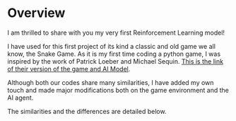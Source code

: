 # Overview

I am thrilled to share with you my very first Reinforcement Learning model! 

I have used for this first project of its kind a classic and old game we all know, the Snake Game. As it is my first time coding a python game, I was inspired by the work of Patrick Loeber and Michael Sequin. [This is the link of their version of the game and AI Model](https://github.com/python-engineer/snake-ai-pytorchhttps://github.com/python-engineer/snake-ai-pytorch). 

Although both our codes share many similarities, I have added my own touch and made major modifications both on the game environment and the AI agent.

The similarities and the differences are detailed below.

